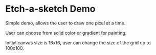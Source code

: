 # Etch-a-sketch Demo
Simple demo, allows the user to draw one pixel at a time.  

User can choose from solid color or gradient for painting.  

Initial canvas size is 16x16, user can change the size of the grid up to 100x100.
